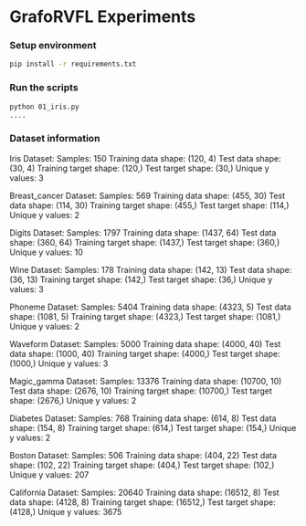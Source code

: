 # GrafoRVFL Experiments

### Setup environment

```bash
pip install -r requirements.txt
```

### Run the scripts

```bash
python 01_iris.py
....
```

### Dataset information

Iris Dataset:
  Samples: 150
  Training data shape: (120, 4)
  Test data shape: (30, 4)
  Training target shape: (120,)
  Test target shape: (30,)
  Unique y values: 3

Breast_cancer Dataset:
  Samples: 569
  Training data shape: (455, 30)
  Test data shape: (114, 30)
  Training target shape: (455,)
  Test target shape: (114,)
  Unique y values: 2

Digits Dataset:
  Samples: 1797
  Training data shape: (1437, 64)
  Test data shape: (360, 64)
  Training target shape: (1437,)
  Test target shape: (360,)
  Unique y values: 10

Wine Dataset:
  Samples: 178
  Training data shape: (142, 13)
  Test data shape: (36, 13)
  Training target shape: (142,)
  Test target shape: (36,)
  Unique y values: 3

Phoneme Dataset:
  Samples: 5404
  Training data shape: (4323, 5)
  Test data shape: (1081, 5)
  Training target shape: (4323,)
  Test target shape: (1081,)
  Unique y values: 2

Waveform Dataset:
  Samples: 5000
  Training data shape: (4000, 40)
  Test data shape: (1000, 40)
  Training target shape: (4000,)
  Test target shape: (1000,)
  Unique y values: 3

Magic_gamma Dataset:
  Samples: 13376
  Training data shape: (10700, 10)
  Test data shape: (2676, 10)
  Training target shape: (10700,)
  Test target shape: (2676,)
  Unique y values: 2

Diabetes Dataset:
  Samples: 768
  Training data shape: (614, 8)
  Test data shape: (154, 8)
  Training target shape: (614,)
  Test target shape: (154,)
  Unique y values: 2

Boston Dataset:
  Samples: 506
  Training data shape: (404, 22)
  Test data shape: (102, 22)
  Training target shape: (404,)
  Test target shape: (102,)
  Unique y values: 207

California Dataset:
  Samples: 20640
  Training data shape: (16512, 8)
  Test data shape: (4128, 8)
  Training target shape: (16512,)
  Test target shape: (4128,)
  Unique y values: 3675
